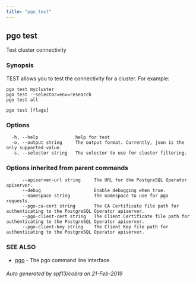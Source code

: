 ```yaml
---
title: "pgo_test"
---
```

## pgo test

Test cluster connectivity

### Synopsis

TEST allows you to test the connectivity for a cluster. For example:

	pgo test mycluster
	pgo test --selector=env=research
	pgo test all

```
pgo test [flags]
```

### Options

```
  -h, --help              help for test
  -o, --output string     The output format. Currently, json is the only supported value.
  -s, --selector string   The selector to use for cluster filtering.
```

### Options inherited from parent commands

```
      --apiserver-url string     The URL for the PostgreSQL Operator apiserver.
      --debug                    Enable debugging when true.
      --namespace string         The namespace to use for pgo requests.
      --pgo-ca-cert string       The CA Certificate file path for authenticating to the PostgreSQL Operator apiserver.
      --pgo-client-cert string   The Client Certificate file path for authenticating to the PostgreSQL Operator apiserver.
      --pgo-client-key string    The Client Key file path for authenticating to the PostgreSQL Operator apiserver.
```

### SEE ALSO

* [pgo](/commands/pgo/)	 - The pgo command line interface.

###### Auto generated by spf13/cobra on 21-Feb-2019
